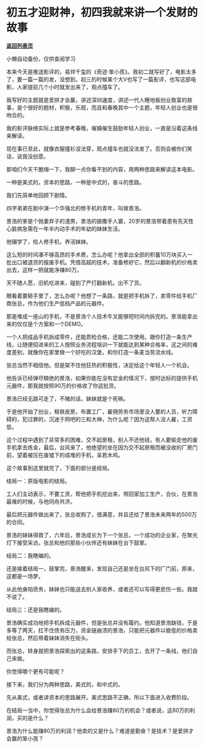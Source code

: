 # 初五才迎财神，初四我就来讲一个发财的故事

[**返回列表页**](/gzh/记忆承载)

小懒自动备份，仅供查阅学习

本来今天是推送影评的，易烊千玺的《奇迹·笨小孩》。我初二就写好了，电影太多了，要一篇一篇的发，没想到，初三的时候某个大V也写了一篇影评，也写这部电影，人家提前几个小时就发出来了，观点撞车了。  

  

我写好的主题就是爱拼才会赢，讲述深圳速度，讲述一代人睡地板创业致富的故事，是个很好的题材，积极，乐观，而且和春晚其中一个主题，年轻人创业也是很吻合的。  

  

我的影评脉络实际上就是参考春晚，催婚催生鼓励年轻人创业，一直是沿着这条线来解读。

  

现在事已至此，就像衣服撞衫没法穿，观点撞车也就没法发了。否则会被你们笑话，说我没创意。

  

那咱们今天干脆嗨一下，我聊一点你看不到的内容，用两种思路来解读这本电影。

  

一种是美式的，资本的思路，一种是中式的，奋斗的思路。

  

我们先简单地回顾下剧情。  

  

四字弟弟在剧中演一个华强北的修手机的青年，叫做景浩。  

  

景浩的爹是个抛妻弃子的渣男，景浩的娘撒手人寰，20岁的景浩带着患有先天性心脏病急需在一年半内动手术的年幼的妹妹生活。

  

他辍学了，给人修手机，养活妹妹。  

  

这么短的时间凑不够高昂的手术费，怎么办呢？他拿出全部的积蓄10万块买入一批出口被退货的报废手机。凭借高超的技术，准备修好它，然后以翻新机的价格卖出去，这样一把就能净赚80万。

  

天不随人愿，旧机吃进来，碰到了严打翻新机，出不了货。  

  

眼看着要砸手里了，怎么办呢？他想了一条路，就是把手机拆了，卖零件给手机厂商张总，作为他们生产低档产品的元器件。  

  

那是堆成一座山的手机，不是景浩个人技术牛叉能够短时间内拆完的。景浩能拿出来的仅仅是个方案和一个DEMO。

  

一个人把成品手机拆成零件，还能质检合格，还能二次使用。跟你打造一条生产线，让随便招进来的工人按照业务流程培训一下就能达到某种合格率，这之间的难度差别，就像你在家里做一个好吃的汉堡，和你打造一条麦当劳流水线。  

  

张总当然不相信他。但是架不住他狂热的积极性，决定给这个年轻人一个机会。

  

他告诉已经弹尽粮绝的景浩，如果你能在没有定金的情况下，按时达标的提供手机元器件，那我就按照90万的价格收了你这批货。

  

景浩已经无路可走了，不赌的话，妹妹就是个死嘛。

  

于是他开始了创业，租铁皮房，布置工厂，雇佣劳务市场里没人要的人员，听力障碍的，犯过罪的，沉迷于网吧的三和大神，为什么呢？因为这帮人没人雇，工资低。  

  

这个过程中遇到了非常多的困难，交不起房租，别人不还他钱，有人要偷走他的废手机拿去炼金，最后，台风来了，他绝望的坐在因为交不起房租而被没收的厂房门前，望着被压在废墟下的成堆的手机，呆若木鸡。  

  

这个故事到这里就完了，下面的部分是结局。  

  

结局一：原版电影的结局。  

  

工人们主动表示，不要工资，帮他把手机挖出来，带回家加工生产，合伙，在景浩最难的时候，与他同舟共济。  

  

最后把元器件做出来了，张总收购了，很满意，并且还给了景浩未来两年的500万的合同。

  

景浩的妹妹得救了，六年后，景浩成长为下一个张总，一个成功的企业家，在聚光灯下接受采访。张总和他的那些小伙伴还有妹妹在台下鼓掌。

  

结局二：我瞎编的。  

  

还是接着结局一，鼓掌完，景浩醒来，发现自己还是坐在台风下的厂门前，原来，这都是一场梦。  

  

从此他身陷债务，妹妹也只能送去别人家收养，或者还可以写得更悲伤一些。我就不说了。

  

结局三：还是我瞎编的。

  

景浩确实成功地把手机拆成元器件，但是张总并没有履约。他知道景浩缺钱，于是多等了两天，扛不住债务压力，资金链崩溃的景浩，只能把元器件以极低的价格卖给张总，然后带着妹妹消失在街头。  

  

而张总，转身就把景浩探索出的这条路，安排手下的员工，去开了一条线，他们自己来做。

  

你觉得哪个更有可能呢？

  

接下来，我们分为两种思路，美式的，和中式的。

  

先从美式，或者讲资本的思路展开。美式思路不正确，所以下面进入收费阶段。  

  

在结局一当中，你觉得张总为什么会给景浩赚80万的机会？或者说，这80万的利润，买的是什么？  

  

景浩为什么能赚80万的利润？他卖的又是什么？难道是勤奋？是技术？是爱拼才会赢的笨小孩？

